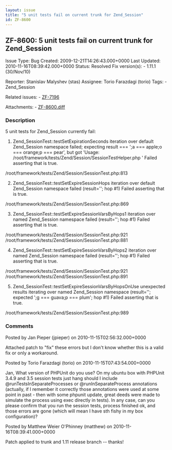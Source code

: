 ```yaml
---
layout: issue
title: "5 unit tests fail on current trunk for Zend_Session"
id: ZF-8600
---
```


ZF-8600: 5 unit tests fail on current trunk for Zend\_Session
-------------------------------------------------------------

 Issue Type: Bug Created: 2009-12-21T14:26:43.000+0000 Last Updated: 2010-11-16T08:39:42.000+0000 Status: Resolved Fix version(s): - 1.11.1 (30/Nov/10)
 
 Reporter:  Stanislav Malyshev (stas)  Assignee:  Torio Farazdagi (torio)  Tags: - Zend\_Session
 
 Related issues: - [ZF-7196](/issues/browse/ZF-7196)
 
 Attachments: - [ZF-8600.diff](/issues/secure/attachment/13450/ZF-8600.diff)
 
### Description

5 unit tests for Zend\_Session currently fail:

1) Zend\_SessionTest::testSetExpirationSeconds iteration over default Zend\_Session namespace failed; expecting result === ';a === apple;o === orange;p === pear', but got 'Usage: /root/framework/tests/Zend/Session/SessionTestHelper.php ' Failed asserting that is true.

/root/framework/tests/Zend/Session/SessionTest.php:813

2) Zend\_SessionTest::testSetExpireSessionHops iteration over default Zend\_Session namespace failed (result=''; hop #1) Failed asserting that is true.

/root/framework/tests/Zend/Session/SessionTest.php:869

3) Zend\_SessionTest::testSetExpireSessionVarsByHops1 iteration over named Zend\_Session namespace failed (result=''; hop #1) Failed asserting that is true.

/root/framework/tests/Zend/Session/SessionTest.php:921 /root/framework/tests/Zend/Session/SessionTest.php:881

4) Zend\_SessionTest::testSetExpireSessionVarsByHops2 iteration over named Zend\_Session namespace failed (result=''; hop #1) Failed asserting that is true.

/root/framework/tests/Zend/Session/SessionTest.php:921 /root/framework/tests/Zend/Session/SessionTest.php:891

5) Zend\_SessionTest::testSetExpireSessionVarsByHopsOnUse unexpected results iterating over named Zend\_Session namespace (result=''; expected ';g === guava;p === plum'; hop #1) Failed asserting that is true.

/root/framework/tests/Zend/Session/SessionTest.php:989

 

 

### Comments

Posted by Jan Pieper (jpieper) on 2010-11-15T02:56:32.000+0000

Attached patch to "fix" these errors but I don't know whether this is a valid fix or only a workaround.

 

 

Posted by Torio Farazdagi (torio) on 2010-11-15T07:43:54.000+0000

Jan, What version of PHPUnit do you use? On my ubuntu box with PHPUnit 3.4.9 and 3.5 session tests just hang should I include @runTestsInSeparateProcesses or @runInSeparateProcess annotations (actually, if I remember it correctly those annotations were used at some point in past - then with some phpunit update, great deeds were made to simulate the process using exec directly in tests). In any case, can you please confirm that you run the session tests, process finished ok, and those errors are gone (which will mean I have sth fishy in my box configuration)?

 

 

Posted by Matthew Weier O'Phinney (matthew) on 2010-11-16T08:39:41.000+0000

Patch applied to trunk and 1.11 release branch -- thanks!

 

 